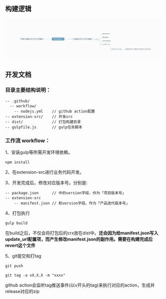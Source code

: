 
## 构建逻辑
![Image text](https://raw.githubusercontent.com/milobluebell/imgs-repo/master/WechatIMG4520.png)


## 开发文档

### 目录主要结构说明：
```
-- .github/
  -- workflow/
    -- nodejs.yml    // github action配置
-- extension-src/    // 开发src
-- dist/             // 打包构建目录
-- gulpfile.js       // gulp任务脚本
```

### 工作流 workflow：
1、安装gulp等所需开发环境依赖。
```
npm install
```
2、在extension-src进行业务代码开发。

3、开发完成后，修改对应版本号。分别是:
```
-- package.json      // 中的version字段，作为「项目版本号」
-- extension-src
    -- manifest.json // 和version字段，作为「产品迭代版本号」
```

4、打包执行
```
gulp build
```
在build之后，不仅会将打包后的crx放在dist中。**还会因为给manifest.json写入update_url配置项，而产生修改manifest.json的副作用。需要在构建完成后revert这个文件**

5、git提交和打tag
```
git push
```
```
git tag -a vX.X.X -m "xxxx"
```
github action会监听tag推送事件(以v开头的tag)来执行对应的action，生成并release对应的zip
